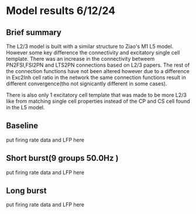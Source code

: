# Model results 6/12/24
## Brief summary
The L2/3 model is built with a similar structure to Ziao's M1 L5 model. However some key difference the connectivity and excitatory single cell template. There was an increase in the connectivity betweem PN2FSI,FSI2PN and LTS2PN connections based on L2/3 papers. The rest of the connection functions have not been altered however due to a difference in Exc2Inh cell ratio in the network the same connection functions result in different convergence(tho not signicantly different in some cases). 

There is also only 1 excitatory cell template that was made to be more L2/3 like from matching single cell properties instead of the CP and CS cell found in the L5 model.


## Baseline
put firing rate data and LFP here

## Short burst(9 groups 50.0Hz )
put firing rate data and LFP here

## Long burst 
put firing rate data and LFP here